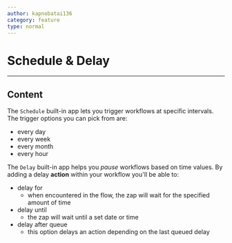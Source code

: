 ```yaml
---
author: kapnobatai136
category: feature
type: normal
---
```


# Schedule & Delay


---

## Content

The `Schedule` built-in app lets you trigger workflows at specific intervals. The trigger options you can pick from are: 

- every day
- every week
- every month
- every hour

The `Delay` built-in app helps you *pause* workflows based on time values. By adding a delay **action** within your workflow you'll be able to:

- delay for
  - when encountered in the flow, the zap will wait for the specified amount of time
- delay until
  - the zap will wait until a set date or time
- delay after queue
  - this option delays an action depending on the last queued delay
